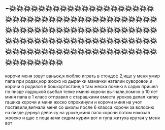 # -💥💥💥💥💥💥💥💥💥💥💥💥💥💥💥💥💥💥💥💥💥💥💥💥💥💥💥💥💥💥💥💥💥💥💥💥💥💥💥💥💥💥💥💥💥💥💥💥💥💥💥💥💥💥💥💥💥💥💥💥💥💥💥💥💥💥💥💥💥💥💥💥💥💥💥💥💥💥💥💥💥💥💥💥💥💥💥💥💥💥💥💥💥💥💥💥💥💥💥💥💥💥💥💥💥💥💥💥💥💥💥💥
корочи меня зовут ваньок,я люблю играть в стондоф 2,ище у меня умир папа при родах,кор жоско из дырачки мамачки наталии суворовои,и корочи я родился в бошкортостане,я там жеска помню в садик пришел по пизде ладошкой вьебал телке иминя корочи выгнали,помню в 10 лет миня папа в 1 класс отправил с старашками вместа уроков делал хапку гашика корочи и миня жоско опрокинули и корочи миня на учот поставили,вигнали меня со школы после 6  класса корочи за волосню на пизде дернул девочку на уроке,миня папо корочи потом нокозал жооско и щас с поцанами сидим курим вот и тупа житуха крутая у меня вот 
